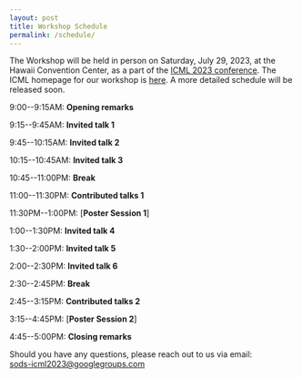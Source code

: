 ```yaml
---
layout: post
title: Workshop Schedule
permalink: /schedule/
---
```

<!-- The Workshop will be held virtually at [https://iclr.cc/virtual/2021/workshop/2141](https://iclr.cc/virtual/2021/workshop/2141), on May 7th.<br>
Time zone: PDT -->
<!-- 
8:45--9:00AM: **Opening remarks**

9:00--9:30AM: **Invited talk**: *Nils Thuerey - Differentiable Simulations as Fundamental Building Blocks for Deep Learning*

9:30--10:00AM: **Invited talk**: *Larry Zitnick - Open Catalyst Project: using AI to model and discover new catalyst to address the energy challenges posed by climate change*

10:00--10:30AM: **Invited talk**: *Shirley Ho - Learning Symbolic Equations with Deep Learning*

10:30--11:00AM: **Q&A / Discussions / Coffee break 1**

11:00--11:15AM: **Contributed talks 1**: *Alvaro Sanchez-Gonzalez, Kimberly Stachenfeld - [Learning general-purpose CNN-based simulators for astrophysical turbulence.](https://simdl.github.io/files/26.pdf)* [Poster](https://simdl.github.io/posters/26-supp_poster_upload.pdf)

11:15--11:30AM: **Break**

11:30AM--1:00PM: [**Virtual Poster Session**](/papers) (please enther via [this gather.town link](https://eventhosts.gather.town/app/gPmDp1IwP1UqHKxq/ICLR2021simDL))

1:00--1:30PM: **Invited talk**: *David Duvenaud - Latent Stochastic Differential Equations*

1:30--2:00PM: **Invited talk**: *Anima Anandkumar - AI4Science: a revolution in the making*

2:00--2:30PM: **Invited talk**: *Jesse Thaler - Deep Learning for Collider Physics Simulation*

2:30--2:45PM: **Q&A / Discussions 2**

2:45--3:00PM: **Contributed talks 2**: *Andreas Mayr - [Learning 3D Granular Flow Simulations.](https://SimDL.github.io/files/42.pdf)* [Poster](https://SimDL.github.io/posters/42-supp_poster.pdf)

3:00--3:15PM: **Contributed talks 3**: *Weihua Hu - [ForceNet: A Graph Neural Network for Large-Scale Quantum Calculations.](https://SimDL.github.io/files/62.pdf)* [Poster](https://SimDL.github.io/posters/62-supp_forcenet_iclr2021-ws-poster.pdf)

3:15--3:30PM: **Break**

3:30--4:00PM: **Invited talk**: *Ron Fedkiw - On Neural Networks for Physical Simulation* 

4:00--4:30PM: **Invited talk**: *Yunzhu Li - Learning Computational Dynamics Models for Physics Inference and Model-based Control.* 

4:30--4:45PM: **Q&A / Discussions 3**

4:45--5:00PM: **Closing remarks** -->

The Workshop will be held in person on Saturday, July 29, 2023, at the Hawaii Convention Center, as a part of the [ICML 2023 conference](https://icml.cc/Conferences/2023). The ICML homepage for our workshop is [here](https://icml.cc/Conferences/2023/Schedule?showEvent=21494). A more detailed schedule will be released soon.


9:00--9:15AM: **Opening remarks**

9:15--9:45AM: **Invited talk 1**

9:45--10:15AM: **Invited talk 2**

10:15--10:45AM: **Invited talk 3**

10:45--11:00PM: **Break**

11:00--11:30PM: **Contributed talks 1**

11:30PM--1:00PM: [**Poster Session 1**]

1:00--1:30PM: **Invited talk 4**

1:30--2:00PM: **Invited talk 5**

2:00--2:30PM: **Invited talk 6** 

2:30--2:45PM: **Break**

2:45--3:15PM: **Contributed talks 2**

3:15--4:45PM: [**Poster Session 2**]

4:45--5:00PM: **Closing remarks**

Should you have any questions, please reach out to us via email:<br>
[sods-icml2023@googlegroups.com
](mailto:sods-icml2023@googlegroups.com)
